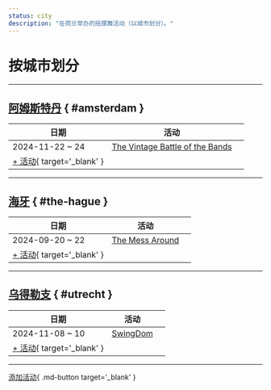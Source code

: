 ```yaml
---
status: city
description: "在荷兰举办的摇摆舞活动（以城市划分）。"
---
```


# 按城市划分

---

## <a id=amsterdam></a>[阿姆斯特丹](#amsterdam) { #amsterdam }

| 日期 | 活动 | |
| --- | --- | --- |
| 2024-11-22 ~ 24 | [The Vintage Battle of the Bands](the-vintage-battle-of-the-bands-2024.md) |  |
| [+ 活动](https://github.com/swingdance/events/issues/new?assignees=&labels=add+event&projects=&template=02-add_entity.yml&title=%5B2024%2Fnl_NL%5D%20%3CName%3E&region=nl_NL&province=Amsterdam&city=Amsterdam&org_id=&date_starts=2024-&date_ends=2024-){ target='_blank' }

---

## <a id=the-hague></a>[海牙](#the-hague) { #the-hague }

| 日期 | 活动 | |
| --- | --- | --- |
| 2024-09-20 ~ 22 | [The Mess Around](the-mess-around-2024.md) |  |
| [+ 活动](https://github.com/swingdance/events/issues/new?assignees=&labels=add+event&projects=&template=02-add_entity.yml&title=%5B2024%2Fnl_NL%5D%20%3CName%3E&region=nl_NL&province=The%20Hague&city=The%20Hague&org_id=&date_starts=2024-&date_ends=2024-){ target='_blank' }

---

## <a id=utrecht></a>[乌得勒支](#utrecht) { #utrecht }

| 日期 | 活动 | |
| --- | --- | --- |
| 2024-11-08 ~ 10 | [SwingDom](swing-dom-2024.md) |  |
| [+ 活动](https://github.com/swingdance/events/issues/new?assignees=&labels=add+event&projects=&template=02-add_entity.yml&title=%5B2024%2Fnl_NL%5D%20%3CName%3E&region=nl_NL&province=Utrecht&city=Utrecht&org_id=&date_starts=2024-&date_ends=2024-){ target='_blank' }

---

[添加活动](https://github.com/swingdance/events/issues/new?assignees=&labels=add+event&projects=&template=02-add_entity.yml&title=%5Bnl_NL%5D%20%3CName%3E&region=nl_NL&province=&city=&org_id=2024){ .md-button target='_blank' }
